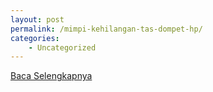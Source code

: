 ```yaml
---
layout: post
permalink: /mimpi-kehilangan-tas-dompet-hp/
categories:
    - Uncategorized
---
```


[Baca Selengkapnya](/02)